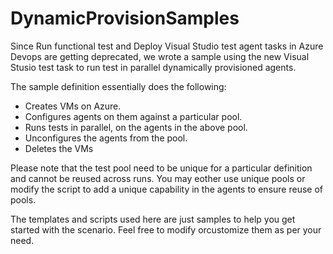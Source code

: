 # DynamicProvisionSamples

Since Run functional test and Deploy Visual Studio test agent tasks in Azure Devops are getting deprecated, we wrote a sample using the new Visual Stusio test task to run test in parallel dynamically provisioned agents.

The sample definition essentially does the following:
+ Creates VMs on Azure.
+ Configures agents on them against a particular pool.
+ Runs tests in parallel, on the agents in the above pool.
+ Unconfigures the agents from the pool.
+ Deletes the VMs

Please note that the test pool need to be unique for a particular definition and cannot be reused across runs. You may eother use unique pools or modify the script to add a unique capability in the agents to ensure reuse of pools.

The templates and scripts used here are just samples to help you get started with the scenario. Feel free to modify orcustomize them as per your need.